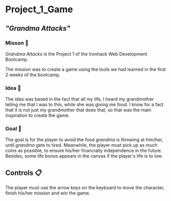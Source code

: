 # Project_1_Game

## _"Grandma Attacks"_


### Misson :rocket: 

_Grandma Attacks_ is the Project 1 of the Ironhack Web Development Bootcamp.

The mission was to create a game using the tools we had learned in the first 2 weeks of the bootcamp. 



### Idea :older_woman: 

The idea was based in the fact that all my life, I heard my grandmother telling me that I was to thin, while she was giving me food. 
I know for a fact that it is not just my grandmother that does that, so that was the main inspiration to create the game.


### Goal :checkered_flag:

The goal is for the player to avoid the food _grandma_ is throwing at him/her, until _grandma_ gets to tired. Meanwhile, the player must pick up as much coins as possible, to ensure his/her financially independence in the future. 
Besides, some life bonus appears in the canvas if the player's life is to low.


## Controls :clipboard:

The player must use the arrow keys on the keyboard to move the character, finish his/her mission and win the game.
